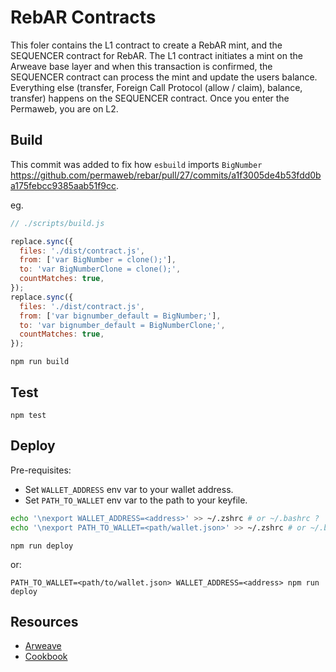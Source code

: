 # RebAR Contracts

This foler contains the L1 contract to create a RebAR mint, and the SEQUENCER contract for RebAR. The L1 contract initiates a mint on the Arweave base layer and when this transaction is confirmed, the SEQUENCER contract can process the mint and update the users balance. Everything else (transfer, Foreign Call Protocol (allow / claim), balance, transfer) happens on the SEQUENCER contract. Once you enter the Permaweb, you are on L2.

## Build

This commit was added to fix how `esbuild` imports `BigNumber` https://github.com/permaweb/rebar/pull/27/commits/a1f3005de4b53fdd0ba175febcc9385aab51f9cc.

eg.

```js
// ./scripts/build.js

replace.sync({
  files: './dist/contract.js',
  from: ['var BigNumber = clone();'],
  to: 'var BigNumberClone = clone();',
  countMatches: true,
});
replace.sync({
  files: './dist/contract.js',
  from: ['var bignumber_default = BigNumber;'],
  to: 'var bignumber_default = BigNumberClone;',
  countMatches: true,
});
```

`npm run build`

## Test

`npm test`

## Deploy

Pre-requisites:

- Set `WALLET_ADDRESS` env var to your wallet address.
- Set `PATH_TO_WALLET` env var to the path to your keyfile.

```sh
echo '\nexport WALLET_ADDRESS=<address>' >> ~/.zshrc # or ~/.bashrc ?
echo '\nexport PATH_TO_WALLET=<path/wallet.json>' >> ~/.zshrc # or ~/.bashrc ?

```

`npm run deploy`

or:

`PATH_TO_WALLET=<path/to/wallet.json> WALLET_ADDRESS=<address> npm run deploy`

## Resources

- [Arweave](https://arweave.org)
- [Cookbook](https://cookbook.g8way.io)
